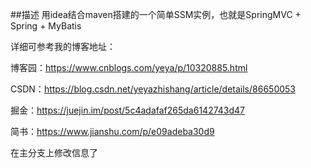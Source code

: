 ##描述
用idea结合maven搭建的一个简单SSM实例，也就是SpringMVC + Spring + MyBatis

详细可参考我的博客地址：

博客园：https://www.cnblogs.com/yeya/p/10320885.html

CSDN：https://blog.csdn.net/yeyazhishang/article/details/86650053

掘金：https://juejin.im/post/5c4adafaf265da6142743d47

简书：https://www.jianshu.com/p/e09adeba30d9

在主分支上修改信息了
